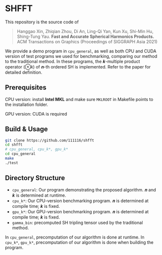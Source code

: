 # SHFFT

This repository is the source code of

>  Hanggao Xin, Zhiqian Zhou, Di An, Ling-Qi Yan, Kun Xu, Shi-Min Hu, Shing-Tung Yau. **Fast and Accurate Spherical Harmonics Products.** ACM Transactions on Graphics (Proceedings of SIGGRAPH Asia 2021)

We provide a demo program in `cpu_general`, as well as both CPU and CUDA version of test programs we used for benchmarking, comparing our method to the traditional method. In these programs, the 𝒌-multiple product operator (⊗𝑘) of 𝒏-th ordered SH is implemented. Refer to the paper for detailed definition.

## Prerequisites

CPU version: install **Intel MKL** and make sure `MKLROOT` in Makefile points to the installation folder.

GPU version: CUDA is required

## Build & Usage

```bash
git clone https://github.com/111116/shfft
cd shfft
# cpu_general, cpu_k*, gpu_k*
cd cpu_general
make
./test
```

## Directory Structure

- `cpu_general`: Our program demonstrating the proposed algorithm. 𝒏 and 𝒌 is determined at runtime.
- `cpu_k*`: Our CPU-version benchmarking program. 𝒏 is determined at compile time; 𝒌 is fixed.
- `gpu_k*`: Our GPU-version benchmarking program. 𝒏 is determined at compile time; 𝒌 is fixed.
- `gamma_bin`: precomputed SH tripling tensor used by the traditional method.

In `cpu_general`, precomputation of our algorithm is done at runtime. In `cpu_k*`, `gpu_k*`, precomputation of our algorithm is done when building the program. 
